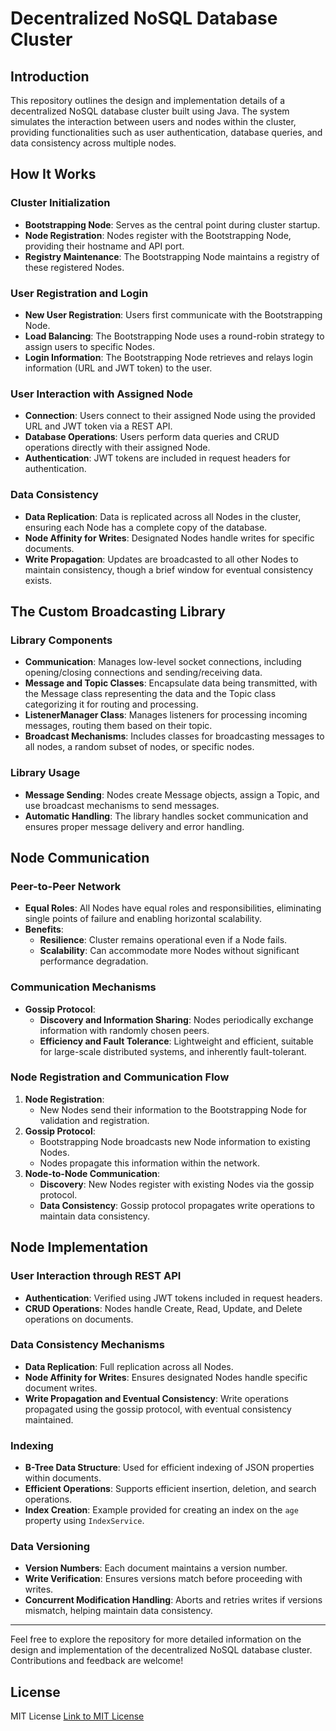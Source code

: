# Decentralized NoSQL Database Cluster

## Introduction
This repository outlines the design and implementation details of a decentralized NoSQL database cluster built using Java. The system simulates the interaction between users and nodes within the cluster, providing functionalities such as user authentication, database queries, and data consistency across multiple nodes.

## How It Works

### Cluster Initialization
- **Bootstrapping Node**: Serves as the central point during cluster startup.
- **Node Registration**: Nodes register with the Bootstrapping Node, providing their hostname and API port.
- **Registry Maintenance**: The Bootstrapping Node maintains a registry of these registered Nodes.

### User Registration and Login
- **New User Registration**: Users first communicate with the Bootstrapping Node.
- **Load Balancing**: The Bootstrapping Node uses a round-robin strategy to assign users to specific Nodes.
- **Login Information**: The Bootstrapping Node retrieves and relays login information (URL and JWT token) to the user.

### User Interaction with Assigned Node
- **Connection**: Users connect to their assigned Node using the provided URL and JWT token via a REST API.
- **Database Operations**: Users perform data queries and CRUD operations directly with their assigned Node.
- **Authentication**: JWT tokens are included in request headers for authentication.

### Data Consistency
- **Data Replication**: Data is replicated across all Nodes in the cluster, ensuring each Node has a complete copy of the database.
- **Node Affinity for Writes**: Designated Nodes handle writes for specific documents.
- **Write Propagation**: Updates are broadcasted to all other Nodes to maintain consistency, though a brief window for eventual consistency exists.

## The Custom Broadcasting Library

### Library Components
- **Communication**: Manages low-level socket connections, including opening/closing connections and sending/receiving data.
- **Message and Topic Classes**: Encapsulate data being transmitted, with the Message class representing the data and the Topic class categorizing it for routing and processing.
- **ListenerManager Class**: Manages listeners for processing incoming messages, routing them based on their topic.
- **Broadcast Mechanisms**: Includes classes for broadcasting messages to all nodes, a random subset of nodes, or specific nodes.

### Library Usage
- **Message Sending**: Nodes create Message objects, assign a Topic, and use broadcast mechanisms to send messages.
- **Automatic Handling**: The library handles socket communication and ensures proper message delivery and error handling.

## Node Communication

### Peer-to-Peer Network
- **Equal Roles**: All Nodes have equal roles and responsibilities, eliminating single points of failure and enabling horizontal scalability.
- **Benefits**:
  - **Resilience**: Cluster remains operational even if a Node fails.
  - **Scalability**: Can accommodate more Nodes without significant performance degradation.

### Communication Mechanisms
- **Gossip Protocol**:
  - **Discovery and Information Sharing**: Nodes periodically exchange information with randomly chosen peers.
  - **Efficiency and Fault Tolerance**: Lightweight and efficient, suitable for large-scale distributed systems, and inherently fault-tolerant.

### Node Registration and Communication Flow
1. **Node Registration**:
   - New Nodes send their information to the Bootstrapping Node for validation and registration.
2. **Gossip Protocol**:
   - Bootstrapping Node broadcasts new Node information to existing Nodes.
   - Nodes propagate this information within the network.
3. **Node-to-Node Communication**:
   - **Discovery**: New Nodes register with existing Nodes via the gossip protocol.
   - **Data Consistency**: Gossip protocol propagates write operations to maintain data consistency.

## Node Implementation

### User Interaction through REST API
- **Authentication**: Verified using JWT tokens included in request headers.
- **CRUD Operations**: Nodes handle Create, Read, Update, and Delete operations on documents.

### Data Consistency Mechanisms
- **Data Replication**: Full replication across all Nodes.
- **Node Affinity for Writes**: Ensures designated Nodes handle specific document writes.
- **Write Propagation and Eventual Consistency**: Write operations propagated using the gossip protocol, with eventual consistency maintained.

### Indexing
- **B-Tree Data Structure**: Used for efficient indexing of JSON properties within documents.
- **Efficient Operations**: Supports efficient insertion, deletion, and search operations.
- **Index Creation**: Example provided for creating an index on the `age` property using `IndexService`.

### Data Versioning
- **Version Numbers**: Each document maintains a version number.
- **Write Verification**: Ensures versions match before proceeding with writes.
- **Concurrent Modification Handling**: Aborts and retries writes if versions mismatch, helping maintain data consistency.

---

Feel free to explore the repository for more detailed information on the design and implementation of the decentralized NoSQL database cluster. Contributions and feedback are welcome!

## License
MIT License [Link to MIT License](https://opensource.org/licenses/MIT)
